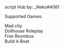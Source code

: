 script Hub by: _Neko#4061


Supported Games:

Mad city      
Dollhouse Roleplay   
Free Boombox    
Build A Boat   
